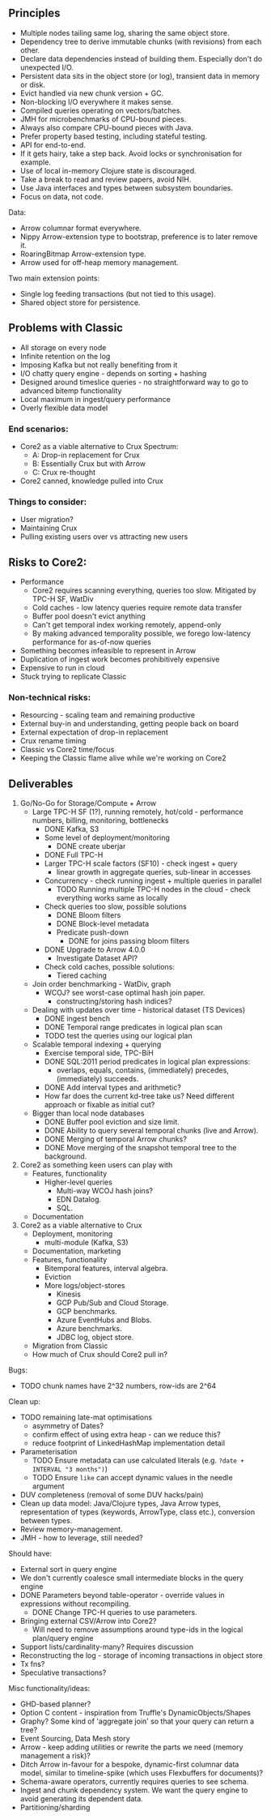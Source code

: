 ## Principles

- Multiple nodes tailing same log, sharing the same object store.
- Dependency tree to derive immutable chunks (with revisions) from each other.
- Declare data dependencies instead of building them. Especially don't do unexpected I/O.
- Persistent data sits in the object store (or log), transient data in memory or disk.
- Evict handled via new chunk version + GC.
- Non-blocking I/O everywhere it makes sense.
- Compiled queries operating on vectors/batches.
- JMH for microbenchmarks of CPU-bound pieces.
- Always also compare CPU-bound pieces with Java.
- Prefer property based testing, including stateful testing.
- API for end-to-end.
- If it gets hairy, take a step back. Avoid locks or synchronisation for example.
- Use of local in-memory Clojure state is discouraged.
- Take a break to read and review papers, avoid NIH.
- Use Java interfaces and types between subsystem boundaries.
- Focus on data, not code.

Data:
- Arrow columnar format everywhere.
- Nippy Arrow-extension type to bootstrap, preference is to later remove it.
- RoaringBitmap Arrow-extension type.
- Arrow used for off-heap memory management.

Two main extension points:
- Single log feeding transactions (but not tied to this usage).
- Shared object store for persistence.

## Problems with Classic

- All storage on every node
- Infinite retention on the log
- Imposing Kafka but not really benefiting from it
- I/O chatty query engine - depends on sorting + hashing
- Designed around timeslice queries - no straightforward way to go to advanced bitemp functionality
- Local maximum in ingest/query performance
- Overly flexible data model

### End scenarios:
- Core2 as a viable alternative to Crux
  Spectrum:
  - A: Drop-in replacement for Crux
  - B: Essentially Crux but with Arrow
  - C: Crux re-thought
- Core2 canned, knowledge pulled into Crux

### Things to consider:
- User migration?
- Maintaining Crux
- Pulling existing users over vs attracting new users

## Risks to Core2:
- Performance
  - Core2 requires scanning everything, queries too slow.
    Mitigated by TPC-H SF, WatDiv
  - Cold caches - low latency queries require remote data transfer
  - Buffer pool doesn't evict anything
  - Can't get temporal index working remotely, append-only
  - By making advanced temporality possible, we forego low-latency performance for as-of-now queries
- Something becomes infeasible to represent in Arrow
- Duplication of ingest work becomes prohibitively expensive
- Expensive to run in cloud
- Stuck trying to replicate Classic

### Non-technical risks:
- Resourcing - scaling team and remaining productive
- External buy-in and understanding, getting people back on board
- External expectation of drop-in replacement
- Crux rename timing
- Classic vs Core2 time/focus
- Keeping the Classic flame alive while we're working on Core2

## Deliverables

1. Go/No-Go for Storage/Compute + Arrow
   - Large TPC-H SF (1?), running remotely, hot/cold - performance numbers, billing, monitoring, bottlenecks
     - DONE Kafka, S3
     - Some level of deployment/monitoring
       - DONE create uberjar
     - DONE Full TPC-H
     - Larger TPC-H scale factors (SF10) - check ingest + query
       - linear growth in aggregate queries, sub-linear in accesses
     - Concurrency - check running ingest + multiple queries in parallel
       - TODO Running multiple TPC-H nodes in the cloud - check everything works same as locally
     - Check queries too slow, possible solutions
       - DONE Bloom filters
       - DONE Block-level metadata
       - Predicate push-down
         - DONE for joins passing bloom filters
     - DONE Upgrade to Arrow 4.0.0
       - Investigate Dataset API?
     - Check cold caches, possible solutions:
       - Tiered caching
   - Join order benchmarking - WatDiv, graph
     - WCOJ? see worst-case optimal hash join paper.
       - constructing/storing hash indices?
   - Dealing with updates over time - historical dataset (TS Devices)
     - DONE ingest bench
     - DONE Temporal range predicates in logical plan scan
     - TODO test the queries using our logical plan
   - Scalable temporal indexing + querying
     - Exercise temporal side, TPC-BiH
     - DONE SQL:2011 period predicates in logical plan expressions:
       - overlaps, equals, contains, (immediately) precedes, (immediately) succeeds.
     - DONE Add interval types and arithmetic?
     - How far does the current kd-tree take us? Need different approach or fixable as initial cut?
   - Bigger than local node databases
     - DONE Buffer pool eviction and size limit.
     - DONE Ability to query several temporal chunks (live and Arrow).
     - DONE Merging of temporal Arrow chunks?
     - DONE Move merging of the snapshot temporal tree to the background.
2. Core2 as something keen users can play with
   - Features, functionality
     - Higher-level queries
       - Multi-way WCOJ hash joins?
       - EDN Datalog.
       - SQL.
   - Documentation
3. Core2 as a viable alternative to Crux
   - Deployment, monitoring
     - multi-module (Kafka, S3)
   - Documentation, marketing
   - Features, functionality
     - Bitemporal features, interval algebra.
     - Eviction
     - More logs/object-stores
       - Kinesis
       - GCP Pub/Sub and Cloud Storage.
       - GCP benchmarks.
       - Azure EventHubs and Blobs.
       - Azure benchmarks.
       - JDBC log, object store.
   - Migration from Classic
   - How much of Crux should Core2 pull in?

Bugs:
- TODO chunk names have 2^32 numbers, row-ids are 2^64

Clean up:
- TODO remaining late-mat optimisations
  - asymmetry of Dates?
  - confirm effect of using extra heap - can we reduce this?
  - reduce footprint of LinkedHashMap implementation detail
- Parameterisation
  - TODO Ensure metadata can use calculated literals (e.g. `?date + INTERVAL "3 months")`)
  - TODO Ensure `like` can accept dynamic values in the needle argument
- DUV completeness (removal of some DUV hacks/pain)
- Clean up data model: Java/Clojure types, Java Arrow types, representation of types (keywords, ArrowType, class etc.), conversion between types.
- Review memory-management.
- JMH - how to leverage, still needed?

Should have:
- External sort in query engine
- We don't currently coalesce small intermediate blocks in the query engine
- DONE Parameters beyond table-operator - override values in expressions without recompiling.
  - DONE Change TPC-H queries to use parameters.
- Bringing external CSV/Arrow into Core2?
  - Will need to remove assumptions around type-ids in the logical plan/query engine
- Support lists/cardinality-many? Requires discussion
- Reconstructing the log - storage of incoming transactions in object store
- Tx fns?
- Speculative transactions?

Misc functionality/ideas:
- GHD-based planner?
- Option C content - inspiration from Truffle's DynamicObjects/Shapes
- Graphy? Some kind of 'aggregate join' so that your query can return a tree?
- Event Sourcing, Data Mesh story
- Arrow - keep adding utilities or rewrite the parts we need (memory management a risk)?
- Ditch Arrow in-favour for a bespoke, dynamic-first columnar data model, similar to timeline-spike (which uses Flexbuffers for documents)?
- Schema-aware operators, currently requires queries to see schema.
- Ingest and chunk dependency system. We want the query engine to avoid generating its dependent data.
- Partitioning/sharding

